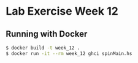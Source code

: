 # Lab Exercise Week 12

## Running with Docker

```sh
$ docker build -t week_12 .
$ docker run -it --rm week_12 ghci spinMain.hs
```

